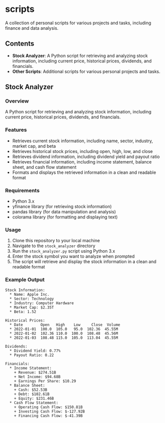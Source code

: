 **scripts**
=====================

A collection of personal scripts for various projects and tasks, including finance and data analysis.

**Contents**
------------

* **Stock Analyzer**: A Python script for retrieving and analyzing stock information, including current price, historical prices, dividends, and financials.
* **Other Scripts**: Additional scripts for various personal projects and tasks.

**Stock Analyzer**
------------------

### Overview

A Python script for retrieving and analyzing stock information, including current price, historical prices, dividends, and financials.

### Features

* Retrieves current stock information, including name, sector, industry, market cap, and beta
* Retrieves historical stock prices, including open, high, low, and close
* Retrieves dividend information, including dividend yield and payout ratio
* Retrieves financial information, including income statement, balance sheet, and cash flow statement
* Formats and displays the retrieved information in a clean and readable format

### Requirements

* Python 3.x
* yfinance library (for retrieving stock information)
* pandas library (for data manipulation and analysis)
* colorama library (for formatting and displaying text)

### Usage

1. Clone this repository to your local machine
2. Navigate to the `stock_analyzer` directory
3. Run the `stock_analyzer.py` script using Python 3.x
4. Enter the stock symbol you want to analyze when prompted
5. The script will retrieve and display the stock information in a clean and readable format

### Example Output

```
Stock Information:
  * Name: Apple Inc.
  * Sector: Technology
  * Industry: Computer Hardware
  * Market Cap: $2.35T
  * Beta: 1.52

Historical Prices:
  * Date        Open   High    Low     Close  Volume
  * 2022-01-01  100.0  105.0   95.0  102.36  45.55M
  * 2022-01-02  102.36 110.0  100.0  108.48  45.56M
  * 2022-01-03  108.48 115.0  105.0  113.04  45.55M

Dividends:
  * Dividend Yield: 0.77%
  * Payout Ratio: 0.22

Financials:
  * Income Statement:
    + Revenue: $274.51B
    + Net Income: $94.68B
    + Earnings Per Share: $10.29
  * Balance Sheet:
    + Cash: $52.53B
    + Debt: $102.61B
    + Equity: $231.46B
  * Cash Flow Statement:
    + Operating Cash Flow: $150.81B
    + Investing Cash Flow: $-127.92B
    + Financing Cash Flow: $-41.39B
```
